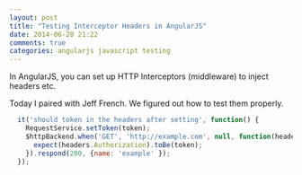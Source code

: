 ```yaml
---
layout: post
title: "Testing Interceptor Headers in AngularJS"
date: 2014-06-20 21:22
comments: true
categories: angularjs javascript testing
---
```


In AngularJS, you can set up HTTP Interceptors (middleware) to inject headers etc.

Today I paired with Jeff French. We figured out how to test them properly.

``` js
  it('should token in the headers after setting', function() {
    RequestService.setToken(token);
    $httpBackend.when('GET', 'http://example.com', null, function(headers) {
      expect(headers.Authorization).toBe(token);
    }).respond(200, {name: 'example' });
  });
```